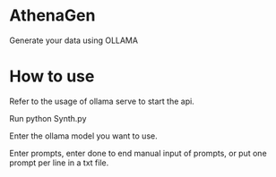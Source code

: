 # AthenaGen
Generate your data using OLLAMA
# How to use
Refer to the usage of ollama serve to start the api.

Run python Synth.py

Enter the ollama model you want to use.

Enter prompts, enter done to end manual input of prompts, or put one prompt per line in a txt file.